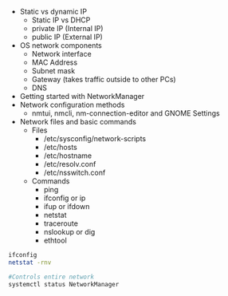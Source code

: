 - Static vs dynamic IP
	- Static IP vs DHCP
	- private IP (Internal IP)
	- public IP (External IP)
- OS network components
	- Network interface
	- MAC Address
	- Subnet mask
	- Gateway (takes traffic outside to other PCs)
	- DNS
- Getting started with NetworkManager
- Network configuration methods
	- nmtui, nmcli, nm-connection-editor and GNOME Settings
- Network files and basic commands
	- Files
		- /etc/sysconfig/network-scripts
		- /etc/hosts
		- /etc/hostname
		- /etc/resolv.conf
		- /etc/nsswitch.conf
	- Commands
		- ping
		- ifconfig or ip
		- ifup or ifdown
		- netstat
		- traceroute
		- nslookup or dig
		- ethtool
```bash
ifconfig
netstat -rnv

#Controls entire network
systemctl status NetworkManager


```
